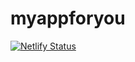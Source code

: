 # myappforyou
[![Netlify Status](https://api.netlify.com/api/v1/badges/c8fd9575-df11-424d-bde9-42934f375fc3/deploy-status)](https://app.netlify.com/sites/myappforyou/deploys)
